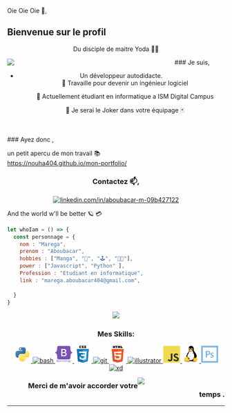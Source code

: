 Oie Oie Oie 👋, 
##  Bienvenue sur le profil
<p align="center">Du disciple de maitre Yoda 🧙‍♂️ </p>

<p>
  
  <img align="left" width="70%" src="https://media.giphy.com/media/g0OT8JBFRc8SY/giphy.gif" />
  
  </p> 
  
<div align="center" >
     ###  Je suis, 
 
 *  Un développeur autodidacte. <br>
    &ensp;&ensp;   🔭 Travaille pour devenir un ingénieur logiciel
  
    &ensp;&ensp;  🌱 Actuellement étudiant en informatique a ISM Digital Campus 
  
    &ensp;&ensp;  👯 Je serai le Joker dans votre équipage 🃏
       
     <br>
</div>
###   Ayez donc ,
  
    
   un petit apercu de mon travail 📚 <br>
   https://nouha404.github.io/mon-portfolio/
        
          
 <h3 align="center"> Contactez 📫,</h3>
   
 <p align="center">
<a href="https://www.linkedin.com/in/aboubacar-m-09b427122/" target="blank"><img align="center" src="https://raw.githubusercontent.com/rahuldkjain/github-profile-readme-generator/master/src/images/icons/Social/linked-in-alt.svg" alt="linkedin.com/in/aboubacar-m-09b427122" height="30" width="40" /></a>
</p>

   And the world w'll be better 🪐 💳


``` Javascript
let whoIam = () => {
  const personnage = {
    nom : "Marega",
    prenom : "Aboubacar",
    hobbies : ["Manga", "🏀", "🕹️", "👩‍💻"],
    power : ["Javascript", "Python" ],
    Profession : "Etudiant en informatique",
    link : "marega.aboubacar404@gmail.com",
 
  }
}


```

<p align="center">
  <img width="40%" src="https://media.giphy.com/media/HcmeBxVSg8YGA/giphy.gif" />
</p>



<h3 align="center">Mes Skills:</h3>
<p align="center"> <a href="https://www.python.org" target="_blank" rel="noreferrer"> <img src="https://raw.githubusercontent.com/devicons/devicon/master/icons/python/python-original.svg" alt="python" width="40" height="40"/> </a> <a href="https://www.gnu.org/software/bash/" target="_blank" rel="noreferrer"> <img src="https://www.vectorlogo.zone/logos/gnu_bash/gnu_bash-icon.svg" alt="bash" width="40" height="40"/> </a> <a href="https://getbootstrap.com" target="_blank" rel="noreferrer"> <img src="https://raw.githubusercontent.com/devicons/devicon/master/icons/bootstrap/bootstrap-plain-wordmark.svg" alt="bootstrap" width="40" height="40"/> </a> <a href="https://www.w3schools.com/css/" target="_blank" rel="noreferrer"> <img src="https://raw.githubusercontent.com/devicons/devicon/master/icons/css3/css3-original-wordmark.svg" alt="css3" width="40" height="40"/> </a> <a href="https://git-scm.com/" target="_blank" rel="noreferrer"> <img src="https://www.vectorlogo.zone/logos/git-scm/git-scm-icon.svg" alt="git" width="40" height="40"/> </a> <a href="https://www.w3.org/html/" target="_blank" rel="noreferrer"> <img src="https://raw.githubusercontent.com/devicons/devicon/master/icons/html5/html5-original-wordmark.svg" alt="html5" width="40" height="40"/> </a> <a href="https://www.adobe.com/in/products/illustrator.html" target="_blank" rel="noreferrer"> <img src="https://www.vectorlogo.zone/logos/adobe_illustrator/adobe_illustrator-icon.svg" alt="illustrator" width="40" height="40"/> </a> <a href="https://developer.mozilla.org/en-US/docs/Web/JavaScript" target="_blank" rel="noreferrer"> <img src="https://raw.githubusercontent.com/devicons/devicon/master/icons/javascript/javascript-original.svg" alt="javascript" width="40" height="40"/> </a> <a href="https://www.linux.org/" target="_blank" rel="noreferrer"> <img src="https://raw.githubusercontent.com/devicons/devicon/master/icons/linux/linux-original.svg" alt="linux" width="40" height="40"/> </a> <a href="https://www.photoshop.com/en" target="_blank" rel="noreferrer"> <img src="https://raw.githubusercontent.com/devicons/devicon/master/icons/photoshop/photoshop-line.svg" alt="photoshop" width="40" height="40"/> </a> <a href="https://www.adobe.com/products/xd.html" target="_blank" rel="noreferrer"> <img src="https://cdn.worldvectorlogo.com/logos/adobe-xd.svg" alt="xd" width="40" height="40"/> </a>  </p>

 
<p>
  
  <img  align="right" width="40%" src="https://media.giphy.com/media/1W40UWS9peSru/giphy.gif"/>
  <h3 align="right"> Merci de m'avoir accorder votre temps .</h>
 </p>
   
   
   ---------------------------

 
